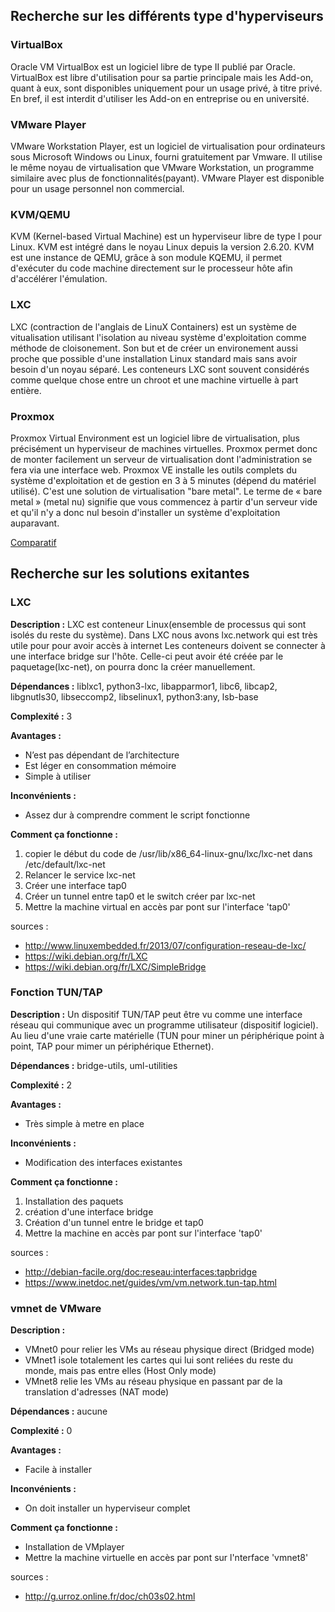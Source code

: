 ## Recherche sur les différents type d'hyperviseurs
### VirtualBox

Oracle VM VirtualBox est un logiciel libre de type II publié par Oracle.
VirtualBox est libre d'utilisation pour sa partie principale mais les Add-on, quant à eux, sont disponibles uniquement pour un usage privé, à titre privé. 
En bref, il est interdit d'utiliser les Add-on en entreprise ou en université.

### VMware Player

VMware Workstation Player, est un logiciel de virtualisation pour ordinateurs sous Microsoft Windows ou Linux, fourni gratuitement par Vmware. 
Il utilise le même noyau de virtualisation que VMware Workstation, un programme similaire avec plus de fonctionnalités(payant). VMware Player est disponible pour un usage personnel non commercial.

### KVM/QEMU

KVM (Kernel-based Virtual Machine) est un hyperviseur libre de type I pour Linux. KVM est intégré dans le noyau Linux depuis la version 2.6.20. 
KVM est une instance de QEMU, grâce à son module KQEMU, il permet d'exécuter du code machine directement sur le processeur hôte afin d'accélérer l'émulation.

### LXC

LXC (contraction de l'anglais de LinuX Containers) est un système de vitualisation utilisant l'isolation au niveau système d'exploitation comme méthode de cloisonement. 
Son but et de créer un environement aussi proche que possible d'une installation Linux standard mais sans avoir besoin d'un noyau séparé.
Les conteneurs LXC sont souvent considérés comme quelque chose entre un chroot et une machine virtuelle à part entière.

### Proxmox

Proxmox Virtual Environment est un logiciel libre de virtualisation, plus précisément un hyperviseur de machines virtuelles. 
Proxmox permet donc de monter facilement un serveur de virtualisation dont l'administration se fera via une interface web.
Proxmox VE installe les outils complets du système d'exploitation et de gestion en 3 à 5 minutes (dépend du matériel utilisé).
C'est une solution de virtualisation "bare metal". Le terme de « bare metal » (metal nu) signifie que vous commencez à partir d'un serveur vide et qu'il n'y a donc nul besoin d'installer un système d'exploitation auparavant.

[Comparatif](local/tmp/img/comparatif-virtualiseur.svg)

## Recherche sur les solutions exitantes
### LXC
**Description :** 
LXC est conteneur Linux(ensemble de processus qui sont isolés du reste du système).
Dans LXC nous avons lxc.network qui est très utile pour pour avoir accès à internet
Les conteneurs doivent se connecter à une interface bridge sur l'hôte. Celle-ci peut avoir été créée par le paquetage(lxc-net), on pourra donc la créer manuellement.

**Dépendances :** liblxc1, python3-lxc, libapparmor1, libc6, libcap2, libgnutls30, libseccomp2, libselinux1, python3:any, lsb-base

**Complexité :** 3

**Avantages :** 
- N’est pas dépendant de l’architecture
- Est léger en consommation mémoire
- Simple à utiliser

**Inconvénients :** 
- Assez dur à comprendre comment le script fonctionne

**Comment ça fonctionne :** 
1. copier le début du code de /usr/lib/x86_64-linux-gnu/lxc/lxc-net dans /etc/default/lxc-net
2. Relancer le service lxc-net
3. Créer une interface tap0
4. Créer un tunnel entre tap0 et le switch créer par lxc-net
5. Mettre la machine virtual en accès par pont sur l'interface 'tap0'

sources :
- http://www.linuxembedded.fr/2013/07/configuration-reseau-de-lxc/
- https://wiki.debian.org/fr/LXC
- https://wiki.debian.org/fr/LXC/SimpleBridge

### Fonction TUN/TAP
**Description :** 
Un dispositif TUN/TAP peut être vu comme une interface réseau qui communique avec un programme utilisateur (dispositif logiciel).
Au lieu d'une vraie carte matérielle (TUN pour miner un périphérique point à point, TAP pour mimer un périphérique Ethernet).

**Dépendances :** bridge-utils, uml-utilities

**Complexité :** 2

**Avantages :** 
- Très simple à metre en place

**Inconvénients :**
- Modification des interfaces existantes

**Comment ça fonctionne :** 
1. Installation des paquets
2. création d'une interface bridge
3. Création d'un tunnel entre le bridge et tap0
4. Mettre la machine en accès par pont sur l'interface 'tap0'

sources : 
- http://debian-facile.org/doc:reseau:interfaces:tapbridge
- https://www.inetdoc.net/guides/vm/vm.network.tun-tap.html

### vmnet de VMware
**Description :** 
- VMnet0 pour relier les VMs au réseau physique direct (Bridged mode)
- VMnet1 isole totalement les cartes qui lui sont reliées du reste du monde, mais pas entre elles (Host Only mode)
- VMnet8 relie les VMs au réseau physique en passant par de la translation d'adresses (NAT mode)

**Dépendances :** aucune

**Complexité :** 0

**Avantages :** 
- Facile à installer

**Inconvénients :** 
- On doit installer un hyperviseur complet

**Comment ça fonctionne :** 
- Installation de VMplayer
- Mettre la machine virtuelle en accès par pont sur l'nterface 'vmnet8'

sources : 
- http://g.urroz.online.fr/doc/ch03s02.html
